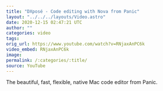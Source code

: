 ```yaml
---
title: "DXposé - Code editing with Nova from Panic"
layout: "../../../layouts/Video.astro"
date: 2020-12-15 02:47:21 UTC
author: ""
categories: video
tags: 
orig_url: https://www.youtube.com/watch?v=RNjaxAnPC6k
video_embed: RNjaxAnPC6k
image:
permalink: /:categories/:title/
source: YouTube
---
```

The beautiful, fast, flexible, native Mac code editor from Panic.